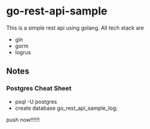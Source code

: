 # go-rest-api-sample
This is a simple rest api using golang. All tech stack are
- gin
- gorm
- logrus

## Notes
### Postgres Cheat Sheet
- psql -U postgres
- create database go_rest_api_sample_log;

push now!!!!!!
